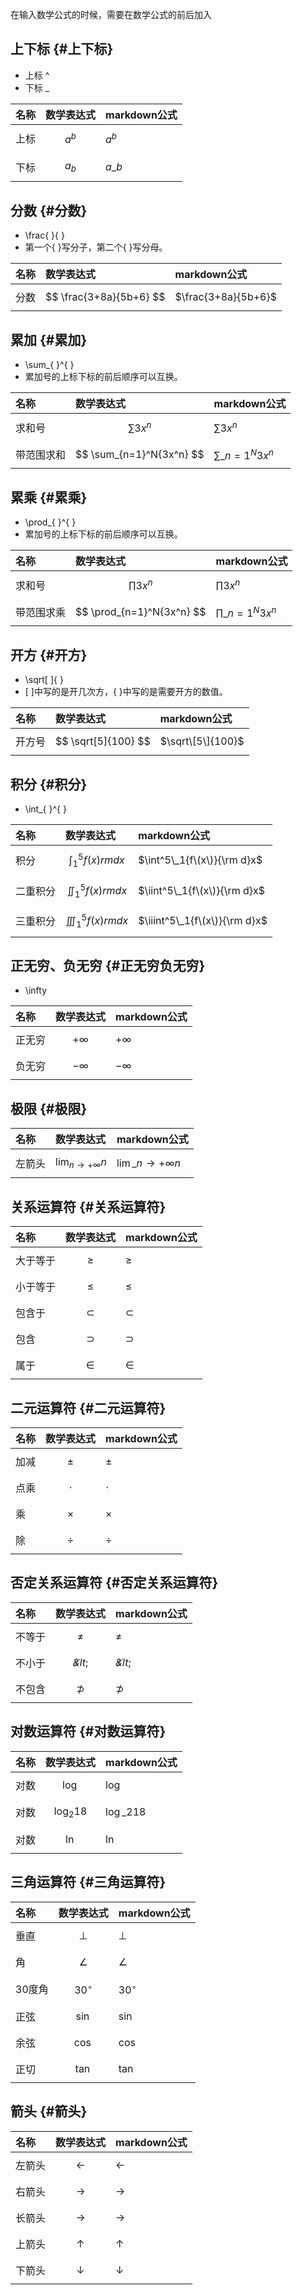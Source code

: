 在输入数学公式的时候，需要在数学公式的前后加入

## 上下标 {#上下标}

* 上标 ^
* 下标 \_

| 名称 | 数学表达式 | markdown公式 |
| :--- | :--- | :--- |
| 上标 | $$ a^b $$ | $a^b$ |
| 下标 | $$ a_b $$ | $a\_b$ |

## 分数 {#分数}

* \frac{ }{ }
* 第一个{ }写分子，第二个{ }写分母。

| 名称 | 数学表达式 | markdown公式 |
| :--- | :--- | :--- |
| 分数 | $$ \frac{3+8a}{5b+6} $$ | $\frac{3+8a}{5b+6}$ |

## 累加 {#累加}

* \sum\_{ }^{ }
* 累加号的上标下标的前后顺序可以互换。

| 名称 | 数学表达式 | markdown公式 |
| :--- | :--- | :--- |
| 求和号 | $$ \sum{3x^n} $$ | $\sum{3x^n}$ |
| 带范围求和 | $$ \sum_{n=1}^N{3x^n} $$ | $\sum\_{n=1}^N{3x^n}$ |

## 累乘 {#累乘}

* \prod\_{ }^{ }
* 累加号的上标下标的前后顺序可以互换。

| 名称 | 数学表达式 | markdown公式 |
| :--- | :--- | :--- |
| 求和号 | $$ \prod{3x^n} $$ | $\prod{3x^n}$ |
| 带范围求乘 | $$ \prod_{n=1}^N{3x^n} $$ | $\prod\_{n=1}^N{3x^n}$ |

## 开方 {#开方}

* \sqrt\[ \]{ }
* \[ \]中写的是开几次方，{ }中写的是需要开方的数值。

| 名称 | 数学表达式 | markdown公式 |
| :--- | :--- | :--- |
| 开方号 | $$ \sqrt[5]{100} $$ | $\sqrt\[5\]{100}$ |

## 积分 {#积分}

* \int\_{ }^{ }

| 名称 | 数学表达式 | markdown公式 |
| :--- | :--- | :--- |
| 积分 | $$ \int^5_1{f(x)}{rm d}x $$ | $\int^5\_1{f\(x\)}{\rm d}x$ |
| 二重积分 | $$ \iint^5_1{f(x)}{rm d}x $$ | $\iint^5\_1{f\(x\)}{\rm d}x$ |
| 三重积分 | $$ \iiint^5_1{f(x)}{rm d}x $$ | $\iiint^5\_1{f\(x\)}{\rm d}x$ |

## 正无穷、负无穷 {#正无穷负无穷}

* \infty

| 名称 | 数学表达式 | markdown公式 |
| :--- | :--- | :--- |
| 正无穷 | $$ +\infty $$ | $+\infty$ |
| 负无穷 | $$ -\infty $$ | $-\infty$ |

## 极限 {#极限}

| 名称 | 数学表达式 | markdown公式 |
| :--- | :--- | :--- |
| 左箭头 | $$ \lim_{n\rightarrow+\infty} n$$ | $\lim\_{n\rightarrow+\infty} n$ |

## 关系运算符 {#关系运算符}

| 名称 | 数学表达式 | markdown公式 |
| :--- | :--- | :--- |
| 大于等于 | $$ \geq$$ | $\geq$ |
| 小于等于 | $$ \leq$$ | $\leq$ |
| 包含于 | $$ \subset$$ | $\subset$ |
| 包含 | $$ \supset$$ | $\supset$ |
| 属于 | $$ \in$$ | $\in$ |

## 二元运算符 {#二元运算符}

| 名称 | 数学表达式 | markdown公式 |
| :--- | :--- | :--- |
| 加减 | $$ \pm$$ | $\pm$ |
| 点乘 | $$ \cdot$$ | $\cdot$ |
| 乘 | $$ \times$$ | $\times$ |
| 除 | $$ \div$$ | $\div$ |

## 否定关系运算符 {#否定关系运算符}

| 名称 | 数学表达式 | markdown公式 |
| :--- | :--- | :--- |
| 不等于 | $$ \not= $$ | $\not=$ |
| 不小于 | $$ \not&lt; $$ | $\not&lt;$ |
| 不包含 | $$ \not\supset $$ | $\not\supset$ |

## 对数运算符 {#对数运算符}

| 名称 | 数学表达式 | markdown公式 |
| :--- | :--- | :--- |
| 对数 | $$ \log $$ | $\log$ |
| 对数 | $$ \log_2{18} $$ | $\log\_2{18}$ |
| 对数 | $$ \ln $$ | $\ln$ |

## 三角运算符 {#三角运算符}

| 名称 | 数学表达式 | markdown公式 |
| :--- | :--- | :--- |
| 垂直 | $$ \bot $$ | $\bot$ |
| 角 | $$ \angle $$ | $\angle$ |
| 30度角 | $$ 30^\circ $$ | $30^\circ$ |
| 正弦 | $$ \sin $$ | $\sin$ |
| 余弦 | $$ \cos $$ | $\cos$ |
| 正切 | $$ \tan $$ | $\tan$ |

## 箭头 {#箭头}

| 名称 | 数学表达式 | markdown公式 |
| :--- | :--- | :--- |
| 左箭头 | $$ \leftarrow $$ | $\leftarrow$ |
| 右箭头 | $$ \rightarrow $$ | $\rightarrow$ |
| 长箭头 | $$ \longrightarrow $$ | $\longrightarrow$ |
| 上箭头 | $$ \uparrow $$ | $\uparrow$ |
| 下箭头 | $$ \downarrow $$ | $\downarrow$ |



